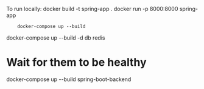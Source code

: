 To run locally: 
        docker build -t spring-app .
        docker run -p 8000:8000 spring-app

        docker-compose up --build


docker-compose up --build -d db redis

# Wait for them to be healthy
docker-compose up --build spring-boot-backend